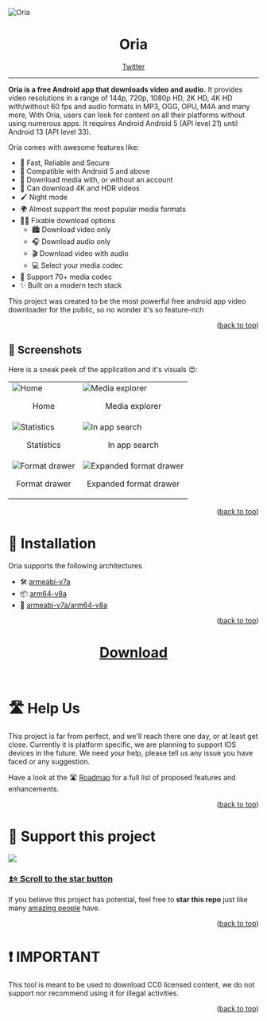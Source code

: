 
<div id="top"></div>

<!-- PROJECT Intro -->

![Oria](./assets/Oria.jpeg)

<div align="center">

  # Oria
  <a href="https://twitter.com/OriaApp">Twitter</a>
  <br />
</div>

<hr />

[](https://user-images.githubusercontent.com/48997634/174793049-67f58409-a449-442f-913c-6a7859a7bf29.png)

**Oria is a free Android app that downloads video and audio.** It provides video resolutions in a range of 144p, 720p, 1080p HD, 2K HD, 4K HD with/without 60 fps and audio formats in MP3, OGG, OPU, M4A and many more, With Oria, users can look for content on all their platforms without using numerous apps. It requires Android Android 5 (API level 21) until Android 13 (API level 33).

Oria comes with awesome features like:

- 🔐 Fast, Reliable and Secure
- 📱 Compatible with Android 5 and above
- 💾 Download media with, or without an account
- 🌠 Can download 4K and HDR videos
- 🖌️ Night mode
- 🌍 Almost support the most popular media formats
- 🕵️‍♂️ Fixable download options 
  - 🏙️ Download video only
  - 🎧 Download audio only
  - 🎬 Download video with audio
  - 💻 Select your media codec
- 🤯 Support 70+ media codec
- ✨ Built on a modern tech stack

This project was created to be the most powerful free android app video downloader for the public, so no wonder it's so feature-rich

<p align="right">(<a href="#top">back to top</a>)</p>

## 📸 Screenshots

Here is a sneak peek of the application and it's visuals 😍:

<table>
  <tr>
    <td>
      <img src="./assets/home.jpeg"
        alt="Home" />
      <br />
      <p align="center">Home</p>
    </td>
    <td>
      <img src="./assets/media-explorer.jpeg"
        alt="Media explorer" />
      <br />
      <p align="center">Media explorer</p>
    </td>
  </tr>

  <tr>
    <td>
      <img src="./assets/stat.jpeg"
        alt="Statistics" />
      <br />
      <p align="center">Statistics</p>
    </td>
    <td>
      <img src="./assets/in-app-search.jpeg"
        alt="In app search" />
      <br />
      <p align="center">In app search</p>
    </td>
  </tr>

   <tr>
    <td>
      <img src="./assets/s1.jpeg"
        alt="Format drawer" />
      <br />
      <p align="center">Format drawer</p>
    </td>
    <td>
      <img src="./assets/s2.jpeg"
        alt="Expanded format drawer" />
      <br />
      <p align="center">Expanded format drawer</p>
    </td>
  </tr>

</table>

<p align="right">(<a href="#top">back to top</a>)</p>


# 💾 Installation

Oria supports the following architectures

- 🛠 [armeabi-v7a](https://github.com/9init/Oria-App/releases/latest/download/app-armeabi-v7a-release.apk)
- 📦 [arm64-v8a](https://github.com/9init/Oria-App/releases/latest/download/app-arm64-v8a-release.apk)
- 🐳 [armeabi-v7a/arm64-v8a](https://github.com/9init/Oria-App/releases/latest/download/app-universal-release.apk)

<div align="center">
  <p align="right">(<a href="#top">back to top</a>)</p>

  # [Download](https://github.com/9init/Oria-App/releases/latest/download/app-universal-release.apk)
  <br />
</div>

# 🛣 Help Us

This project is far from perfect, and we'll reach there one day, or at least get close.
Currently it is platform specific, we are planning to support IOS devices in the future.
We need your help, please tell us any issue you have faced or any suggestion.

Have a look at the 🛣 [Roadmap](https://github.com/9init/Oria-App/issues) for a full list of proposed features and
enhancements.

<p align="right">(<a href="#top">back to top</a>)</p>

# 🌟 Support this project

![](https://user-images.githubusercontent.com/48997634/174794647-0c851917-e5c9-4fb9-bf88-b61d89dc2f4f.gif)

### [⏫⭐️ Scroll to the star button](#start-of-content)

If you believe this project has potential, feel free to **star this repo** just like many [amazing people](/stargazers)
have.

<p align="right">(<a href="#top">back to top</a>)</p>

# ❗️ IMPORTANT
This tool is meant to be used to download CC0 licensed content, we do not support nor recommend using it for illegal activities.
<p align="right">(<a href="#top">back to top</a>)</p>

